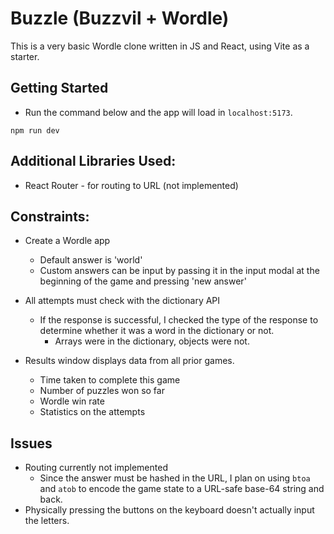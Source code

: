 # Buzzle (Buzzvil + Wordle)

This is a very basic Wordle clone written in JS and React, using Vite as a starter.

## Getting Started

- Run the command below and the app will load in `localhost:5173`.

```
npm run dev
```

## Additional Libraries Used:

- React Router - for routing to URL (not implemented)

## Constraints:

- Create a Wordle app

  - Default answer is 'world'
  - Custom answers can be input by passing it in the input modal at the beginning of the game and pressing 'new answer'

- All attempts must check with the dictionary API

  - If the response is successful, I checked the type of the response to determine whether it was a word in the dictionary or not.
    - Arrays were in the dictionary, objects were not.

- Results window displays data from all prior games.
  - Time taken to complete this game
  - Number of puzzles won so far
  - Wordle win rate
  - Statistics on the attempts

## Issues

- Routing currently not implemented
  - Since the answer must be hashed in the URL, I plan on using `btoa` and `atob` to encode the game state to a URL-safe base-64 string and back.
- Physically pressing the buttons on the keyboard doesn't actually input the letters.
